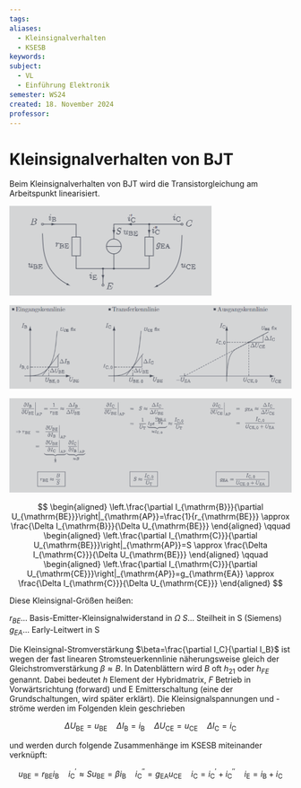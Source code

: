 ```yaml
---
tags: 
aliases:
  - Kleinsignalverhalten
  - KSESB
keywords: 
subject:
  - VL
  - Einführung Elektronik
semester: WS24
created: 18. November 2024
professor:
---
```

 
# Kleinsignalverhalten von BJT

Beim Kleinsignalverhalten von BJT wird die Transistorgleichung am Arbeitspunkt linearisiert.

![](assets/Pasted%20image%2020241118022427.png)


![](assets/Pasted%20image%2020241118024435.png)

![](assets/Pasted%20image%2020241118024512.png)

$$
\begin{aligned}
\left.\frac{\partial I_{\mathrm{B}}}{\partial U_{\mathrm{BE}}}\right|_{\mathrm{AP}}=\frac{1}{r_{\mathrm{BE}}} \approx \frac{\Delta I_{\mathrm{B}}}{\Delta U_{\mathrm{BE}}}
\end{aligned}
\qquad
\begin{aligned}
\left.\frac{\partial I_{\mathrm{C}}}{\partial U_{\mathrm{BE}}}\right|_{\mathrm{AP}}=S \approx \frac{\Delta I_{\mathrm{C}}}{\Delta U_{\mathrm{BE}}}
\end{aligned}
\qquad
\begin{aligned}
\left.\frac{\partial I_{\mathrm{C}}}{\partial U_{\mathrm{CE}}}\right|_{\mathrm{AP}}=g_{\mathrm{EA}} \approx \frac{\Delta I_{\mathrm{C}}}{\Delta U_{\mathrm{CE}}}
\end{aligned}
$$

Diese Kleinsignal-Größen heißen:

$r_{B E}\dots$ Basis-Emitter-Kleinsignalwiderstand in $\Omega$
$S\dots$ Steilheit in S (Siemens)
$g_{E A}\dots$ Early-Leitwert in S

Die Kleinsignal-Stromverstärkung $\beta=\frac{\partial I_C}{\partial I_B}$ ist wegen der fast linearen Stromsteuerkennlinie näherungsweise gleich der Gleichstromverstärkung $\beta \approx B$. In Datenblättern wird $B$ oft $h_{21}$ oder $h_{F E}$ genannt. Dabei bedeutet $h$ Element der Hybridmatrix, $F$ Betrieb in Vorwärtsrichtung (forward) und E Emitterschaltung (eine der Grundschaltungen, wird später erklärt). Die Kleinsignalspannungen und -ströme werden im Folgenden klein geschrieben

$$
\Delta U_{\mathrm{BE}}=u_{\mathrm{BE}} \quad \Delta I_{\mathrm{B}}=i_{\mathrm{B}} \quad \Delta U_{\mathrm{CE}}=u_{\mathrm{CE}} \quad \Delta I_{\mathrm{C}}=i_{\mathrm{C}}
$$

und werden durch folgende Zusammenhänge im KSESB miteinander verknüpft:

$$
u_{\mathrm{BE}}=r_{\mathrm{BE}} i_{\mathrm{B}} \quad i_{\mathrm{C}}^{\prime} \approx S u_{\mathrm{BE}}=\beta i_{\mathrm{B}} \quad i_{\mathrm{C}}^{\prime \prime}=g_{\mathrm{EA}} u_{\mathrm{CE}} \quad i_{\mathrm{C}}=i_{\mathrm{C}}^{\prime}+i_{\mathrm{C}}^{\prime \prime} \quad i_{\mathrm{E}}=i_{\mathrm{B}}+i_{\mathrm{C}}
$$